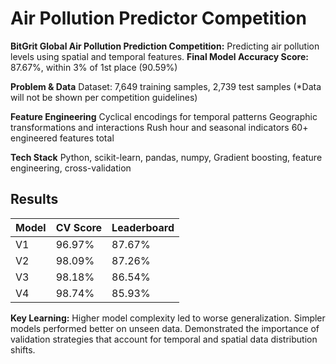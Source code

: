 # Air Pollution Predictor Competition
**BitGrit Global Air Pollution Prediction Competition:** Predicting air pollution levels using spatial and temporal features.
**Final Model Accuracy Score:** 87.67%, within 3% of 1st place (90.59%)

**Problem & Data**
Dataset: 7,649 training samples, 2,739 test samples
(*Data will not be shown per competition guidelines)

**Feature Engineering**
Cyclical encodings for temporal patterns
Geographic transformations and interactions
Rush hour and seasonal indicators
60+ engineered features total

**Tech Stack**
Python, scikit-learn, pandas, numpy, Gradient boosting, feature engineering, cross-validation

## Results
| Model | CV Score | Leaderboard |
|-------|----------|-------------|
| V1    | 96.97%   | 87.67%     |
| V2    | 98.09%   | 87.26%     |
| V3    | 98.18%   | 86.54%     |
| V4    | 98.74%   | 85.93%     |

**Key Learning:** Higher model complexity led to worse generalization. Simpler models performed better on unseen data. Demonstrated the importance of validation strategies that account for temporal and spatial data distribution shifts.

